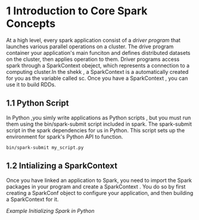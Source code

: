 # 1 Introduction to Core Spark Concepts
At a high level, every spark application consist of a  *driver program* that launches various parallel operations on a cluster. The drive program container your application's main funciton and defines distributed datasets on the cluster, then applies operation to them.
Driver programs access spark through a SparkContext obeject, which represents a connection to a computing cluster.In the shekk , a SparkContext is a automatically created for you as the variable called sc.
Once you have a SparkContext , you can use it to build RDDs.
## 1.1 Python Script
In Python ,you simly write applications as Python scripts , but you must run them using the bin/spark-submit script included in spark. The spark-submit script in the spark dependencies for us in Python. This script sets up the environment for spark's Python API to function.

`bin/spark-submit my_script.py`

## 1.2 Intializing a SparkContext
Once you have linked an application to Spark, you need to import the Spark packages in your program and create a SparkContext . You do so by first creating a SparkConf object to configure your application, and then building a SparkContext for it.

*Example Initializing Spark in Python*
